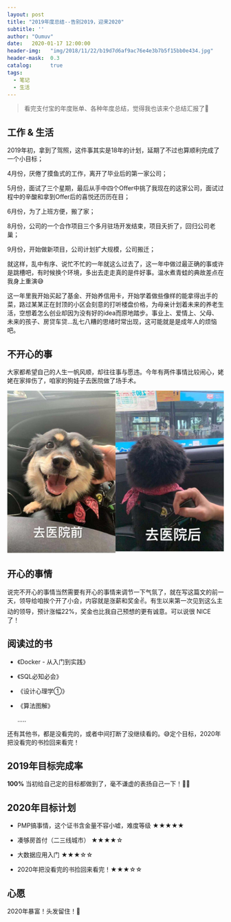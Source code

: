 ```yaml
---
layout: post
title: "2019年度总结--告别2019，迎来2020"
subtitle: ''
author: "Oumuv"
date:   2020-01-17 12:00:00
header-img:   "img/2018/11/22/b19d7d6af9ac76e4e3b7b5f15bb0e434.jpg"
header-mask:  0.3
catalog:      true
tags:
  - 笔记
  - 生活
---
```


> 看完支付宝的年度账单、各种年度总结，觉得我也该来个总结汇报了🙂



## 工作 & 生活

2019年初，拿到了驾照，这件事其实是18年的计划，延期了不过也算顺利完成了一个小目标；

4月份，厌倦了摸鱼式的工作，离开了毕业后的第一家公司；

5月份，面试了三个星期，最后从手中四个Offer中挑了我现在的这家公司，面试过程中的辛酸和拿到Offer后的喜悦还历历在目；

6月份，为了上班方便，搬了家；

8月份，公司的一个合作项目三个多月驻场开发结束，项目夭折了，回归公司老巢；

9月份，开始做新项目，公司计划扩大规模，公司搬迁；


就这样，乱中有序、说忙不忙的一年就这么过去了，这一年中做过最正确的事或许是跳槽吧，有时候换个环境，多出去走走真的是件好事。温水煮青蛙的典故差点在我身上重演😅

这一年里我开始买起了基金、开始养信用卡，开始学着做些像样的能拿得出手的菜，路过某某正在封顶的小区会刻意的打听楼盘价格，为母亲计划着未来的养老生活，空想着怎么创业却因为没有好的idea而原地踏步。事业上、爱情上、父母、未来的孩子、房贷车贷…乱七八糟的思绪时常出现，这可能就是是成年人的烦恼吧。



## 不开心的事

大家都希望自己的人生一帆风顺，却往往事与愿违。今年有两件事情比较闹心，姥姥在家摔伤了，咱家的狗娃子去医院做了场手术。

![image-20200117150721375](/img/2019/01/image-20200117150721375.png)



## 开心的事情

说完不开心的事情当然需要有开心的事情来调节一下气氛了，就在写这篇文的前一天，领导给咱挨个开了小会，内容就是涨薪和奖金✌️。有生以来第一次见到这么主动的领导，预计涨幅22%，奖金也比我自己预想的更有诚意。可以说很 NICE 了！



## 阅读过的书

- 《Docker - 从入门到实践》

- 《SQL必知必会》

- 《设计心理学①》

- 《算法图解》

  …..

还有其他书，都是没看完的，或者中间打断了没继续看的。😅定个目标，2020年把没看完的书捡回来看完！



## 2019年目标完成率

**100%** 
当初给自己定的目标都做到了，毫不谦虚的表扬自己一下！👏👏



## 2020年目标计划

- PMP搞事情，这个证书含金量不容小嘘，难度等级 ★★★★★
- 凑够房首付（二三线城市） ★★★★☆
- 大数据应用入门 ★★★☆☆

- 2020年把没看完的书捡回来看完！★★★☆☆



## 心愿

2020年暴富！头发留住！🤗